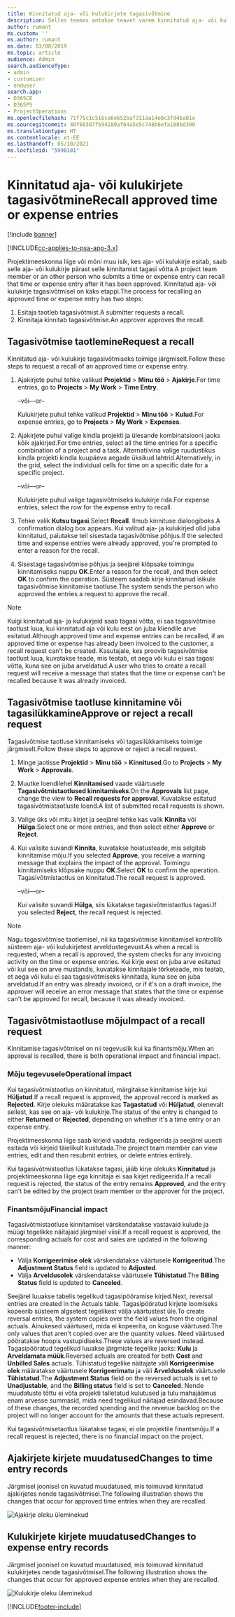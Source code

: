 ```yaml
---
title: Kinnitatud aja- või kulukirjete tagasivõtmine
description: Selles teemas antakse teavet varem kinnitatud aja- või kulukirjete tagasivõtmise kohta.
author: rumant
ms.custom: ''
ms.author: rumant
ms.date: 03/08/2019
ms.topic: article
audience: Admin
search.audienceType:
- admin
- customizer
- enduser
search.app:
- D365CE
- D365PS
- ProjectOperations
ms.openlocfilehash: 71f75c1c516ca6e652baf311aa14e0c3fd4ba81e
ms.sourcegitcommit: 40f68387f594180af64a5e5c748b6efa188bd300
ms.translationtype: HT
ms.contentlocale: et-EE
ms.lasthandoff: 05/10/2021
ms.locfileid: "5998181"
---
```

# <a name="recall-approved-time-or-expense-entries"></a><span data-ttu-id="786d8-103">Kinnitatud aja- või kulukirjete tagasivõtmine</span><span class="sxs-lookup"><span data-stu-id="786d8-103">Recall approved time or expense entries</span></span>

[!include [banner](../includes/psa-now-project-operations.md)]

[!INCLUDE[cc-applies-to-psa-app-3.x](../includes/cc-applies-to-psa-app-3x.md)]

<span data-ttu-id="786d8-104">Projektimeeskonna liige või mõni muu isik, kes aja- või kulukirje esitab, saab selle aja- või kulukirje pärast selle kinnitamist tagasi võtta.</span><span class="sxs-lookup"><span data-stu-id="786d8-104">A project team member or an other person who submits a time or expense entry can recall that time or expense entry after it has been approved.</span></span> <span data-ttu-id="786d8-105">Kinnitatud aja- või kulukirje tagasivõtmisel on kaks etappi.</span><span class="sxs-lookup"><span data-stu-id="786d8-105">The process for recalling an approved time or expense entry has two steps:</span></span>

1. <span data-ttu-id="786d8-106">Esitaja taotleb tagasivõtmist.</span><span class="sxs-lookup"><span data-stu-id="786d8-106">A submitter requests a recall.</span></span>
2. <span data-ttu-id="786d8-107">Kinnitaja kinnitab tagasivõtmise.</span><span class="sxs-lookup"><span data-stu-id="786d8-107">An approver approves the recall.</span></span>

## <a name="request-a-recall"></a><span data-ttu-id="786d8-108">Tagasivõtmise taotlemine</span><span class="sxs-lookup"><span data-stu-id="786d8-108">Request a recall</span></span>

<span data-ttu-id="786d8-109">Kinnitatud aja- või kulukirje tagasivõtmiseks toimige järgmiselt.</span><span class="sxs-lookup"><span data-stu-id="786d8-109">Follow these steps to request a recall of an approved time or expense entry.</span></span>

1. <span data-ttu-id="786d8-110">Ajakirjete puhul tehke valikud **Projektid** \> **Minu töö** \> **Ajakirje**.</span><span class="sxs-lookup"><span data-stu-id="786d8-110">For time entries, go to **Projects** \> **My Work** \> **Time Entry**.</span></span>

    <span data-ttu-id="786d8-111">–või–</span><span class="sxs-lookup"><span data-stu-id="786d8-111">–or–</span></span>

    <span data-ttu-id="786d8-112">Kulukirjete puhul tehke valikud **Projektid** \> **Minu töö** \> **Kulud**.</span><span class="sxs-lookup"><span data-stu-id="786d8-112">For expense entries, go to **Projects** \> **My Work** \> **Expenses**.</span></span>

2. <span data-ttu-id="786d8-113">Ajakirjete puhul valige kindla projekti ja ülesande kombinatsiooni jaoks kõik ajakirjed.</span><span class="sxs-lookup"><span data-stu-id="786d8-113">For time entries, select all the time entries for a specific combination of a project and a task.</span></span> <span data-ttu-id="786d8-114">Alternatiivina valige ruudustikus kindla projekti kindla kuupäeva aegade üksikud lahtrid.</span><span class="sxs-lookup"><span data-stu-id="786d8-114">Alternatively, in the grid, select the individual cells for time on a specific date for a specific project.</span></span>

    <span data-ttu-id="786d8-115">–või–</span><span class="sxs-lookup"><span data-stu-id="786d8-115">–or–</span></span>

    <span data-ttu-id="786d8-116">Kulukirjete puhul valige tagasivõtmiseks kulukirje rida.</span><span class="sxs-lookup"><span data-stu-id="786d8-116">For expense entries, select the row for the expense entry to recall.</span></span>

3. <span data-ttu-id="786d8-117">Tehke valik **Kutsu tagasi**.</span><span class="sxs-lookup"><span data-stu-id="786d8-117">Select **Recall**.</span></span> <span data-ttu-id="786d8-118">Ilmub kinnituse dialoogiboks.</span><span class="sxs-lookup"><span data-stu-id="786d8-118">A confirmation dialog box appears.</span></span> <span data-ttu-id="786d8-119">Kui valitud aja- ja kulukirjed olid juba kinnitatud, palutakse teil sisestada tagasivõtmise põhjus.</span><span class="sxs-lookup"><span data-stu-id="786d8-119">If the selected time and expense entries were already approved, you're prompted to enter a reason for the recall.</span></span>
4. <span data-ttu-id="786d8-120">Sisestage tagasivõtmise põhjus ja seejärel klõpsake toimingu kinnitamiseks nuppu **OK**.</span><span class="sxs-lookup"><span data-stu-id="786d8-120">Enter a reason for the recall, and then select **OK** to confirm the operation.</span></span> <span data-ttu-id="786d8-121">Süsteem saadab kirje kinnitanud isikule tagasivõtmise kinnitamise taotluse.</span><span class="sxs-lookup"><span data-stu-id="786d8-121">The system sends the person who approved the entries a request to approve the recall.</span></span>

> [!NOTE]
> <span data-ttu-id="786d8-122">Kuigi kinnitatud aja- ja kulukirjeid saab tagasi võtta, ei saa tagasivõtmise taotlust luua, kui kinnitatud aja või kulu eest on juba kliendile arve esitatud.</span><span class="sxs-lookup"><span data-stu-id="786d8-122">Although approved time and expense entries can be recalled, if an approved time or expense has already been invoiced to the customer, a recall request can't be created.</span></span> <span data-ttu-id="786d8-123">Kasutajale, kes proovib tagasivõtmise taotlust luua, kuvatakse teade, mis teatab, et aega või kulu ei saa tagasi võtta, kuna see on juba arveldatud.</span><span class="sxs-lookup"><span data-stu-id="786d8-123">A user who tries to create a recall request will receive a message that states that the time or expense can't be recalled because it was already invoiced.</span></span>

## <a name="approve-or-reject-a-recall-request"></a><span data-ttu-id="786d8-124">Tagasivõtmise taotluse kinnitamine või tagasilükkamine</span><span class="sxs-lookup"><span data-stu-id="786d8-124">Approve or reject a recall request</span></span>

<span data-ttu-id="786d8-125">Tagasivõtmise taotluse kinnitamiseks või tagasilükkamiseks toimige järgmiselt.</span><span class="sxs-lookup"><span data-stu-id="786d8-125">Follow these steps to approve or reject a recall request.</span></span>

1. <span data-ttu-id="786d8-126">Minge jaotisse **Projektid** \> **Minu töö** \> **Kinnitused**.</span><span class="sxs-lookup"><span data-stu-id="786d8-126">Go to **Projects** \> **My Work** \> **Approvals**.</span></span>
2. <span data-ttu-id="786d8-127">Muutke loendilehel **Kinnitamised** vaade väärtusele **Tagasivõtmistaotlused kinnitamiseks**.</span><span class="sxs-lookup"><span data-stu-id="786d8-127">On the **Approvals** list page, change the view to **Recall requests for approval**.</span></span> <span data-ttu-id="786d8-128">Kuvatakse esitatud tagasivõtmistaotluste loend.</span><span class="sxs-lookup"><span data-stu-id="786d8-128">A list of submitted recall requests is shown.</span></span>
3. <span data-ttu-id="786d8-129">Valige üks või mitu kirjet ja seejärel tehke kas valik **Kinnita** või **Hülga**.</span><span class="sxs-lookup"><span data-stu-id="786d8-129">Select one or more entries, and then select either **Approve** or **Reject**.</span></span>
4. <span data-ttu-id="786d8-130">Kui valisite suvandi **Kinnita**, kuvatakse hoiatusteade, mis selgitab kinnitamise mõju.</span><span class="sxs-lookup"><span data-stu-id="786d8-130">If you selected **Approve**, you receive a warning message that explains the impact of the approval.</span></span> <span data-ttu-id="786d8-131">Toimingu kinnitamiseks klõpsake nuppu **OK**.</span><span class="sxs-lookup"><span data-stu-id="786d8-131">Select **OK** to confirm the operation.</span></span> <span data-ttu-id="786d8-132">Tagasivõtmistaotlus on kinnitatud.</span><span class="sxs-lookup"><span data-stu-id="786d8-132">The recall request is approved.</span></span>

    <span data-ttu-id="786d8-133">–või–</span><span class="sxs-lookup"><span data-stu-id="786d8-133">–or–</span></span>

    <span data-ttu-id="786d8-134">Kui valisite suvandi **Hülga**, siis lükatakse tagasivõtmistaotlus tagasi.</span><span class="sxs-lookup"><span data-stu-id="786d8-134">If you selected **Reject**, the recall request is rejected.</span></span>

> [!NOTE]
> <span data-ttu-id="786d8-135">Nagu tagasivõtmise taotlemisel, nii ka tagasivõtmise kinnitamisel kontrollib süsteem aja- või kulukirjetest arveldustegevust.</span><span class="sxs-lookup"><span data-stu-id="786d8-135">As when a recall is requested, when a recall is approved, the system checks for any invoicing activity on the time or expense entries.</span></span> <span data-ttu-id="786d8-136">Kui kirje eest on juba arve esitatud või kui see on arve mustandis, kuvatakse kinnitajale tõrketeade, mis teatab, et aega või kulu ei saa tagasivõtmiseks kinnitada, kuna see on juba arveldatud.</span><span class="sxs-lookup"><span data-stu-id="786d8-136">If an entry was already invoiced, or if it's on a draft invoice, the approver will receive an error message that states that the time or expense can't be approved for recall, because it was already invoiced.</span></span>

## <a name="impact-of-a-recall-request"></a><span data-ttu-id="786d8-137">Tagasivõtmistaotluse mõju</span><span class="sxs-lookup"><span data-stu-id="786d8-137">Impact of a recall request</span></span>

<span data-ttu-id="786d8-138">Kinnitamise tagasivõtmisel on nii tegevuslik kui ka finantsmõju.</span><span class="sxs-lookup"><span data-stu-id="786d8-138">When an approval is recalled, there is both operational impact and financial impact.</span></span>

### <a name="operational-impact"></a><span data-ttu-id="786d8-139">Mõju tegevusele</span><span class="sxs-lookup"><span data-stu-id="786d8-139">Operational impact</span></span>

<span data-ttu-id="786d8-140">Kui tagasivõtmistaotlus on kinnitatud, märgitakse kinnitamise kirje kui **Hüljatud**.</span><span class="sxs-lookup"><span data-stu-id="786d8-140">If a recall request is approved, the approval record is marked as **Rejected**.</span></span> <span data-ttu-id="786d8-141">Kirje olekuks määratakse kas **Tagastatud** või **Hüljatud**, olenevalt sellest, kas see on aja- või kulukirje.</span><span class="sxs-lookup"><span data-stu-id="786d8-141">The status of the entry is changed to either **Returned** or **Rejected**, depending on whether it's a time entry or an expense entry.</span></span>

<span data-ttu-id="786d8-142">Projektimeeskonna liige saab kirjeid vaadata, redigeerida ja seejärel uuesti esitada või kirjeid täielikult kustutada.</span><span class="sxs-lookup"><span data-stu-id="786d8-142">The project team member can view entries, edit and then resubmit entries, or delete entries entirely.</span></span>

<span data-ttu-id="786d8-143">Kui tagasivõtmistaotlus lükatakse tagasi, jääb kirje olekuks **Kinnitatud** ja projektimeeskonna liige ega kinnitaja ei saa kirjet redigeerida.</span><span class="sxs-lookup"><span data-stu-id="786d8-143">If a recall request is rejected, the status of the entry remains **Approved**, and the entry can't be edited by the project team member or the approver for the project.</span></span>

### <a name="financial-impact"></a><span data-ttu-id="786d8-144">Finantsmõju</span><span class="sxs-lookup"><span data-stu-id="786d8-144">Financial impact</span></span>

<span data-ttu-id="786d8-145">Tagasivõtmistaotluse kinnitamisel värskendatakse vastavaid kulude ja müügi tegelikke näitajaid järgmisel viisil.</span><span class="sxs-lookup"><span data-stu-id="786d8-145">If a recall request is approved, the corresponding actuals for cost and sales are updated in the following manner:</span></span>

- <span data-ttu-id="786d8-146">Välja **Korrigeerimise olek** värskendatakse väärtusele **Korrigeeritud**.</span><span class="sxs-lookup"><span data-stu-id="786d8-146">The **Adjustment Status** field is updated to **Adjusted**.</span></span>
- <span data-ttu-id="786d8-147">Välja **Arveldusolek** värskendatakse väärtusele **Tühistatud**.</span><span class="sxs-lookup"><span data-stu-id="786d8-147">The **Billing Status** field is updated to **Canceled**.</span></span>

<span data-ttu-id="786d8-148">Seejärel luuakse tabelis tegelikud tagasipööramise kirjed.</span><span class="sxs-lookup"><span data-stu-id="786d8-148">Next, reversal entries are created in the Actuals table.</span></span> <span data-ttu-id="786d8-149">Tagasipööratud kirjete loomiseks kopeerib süsteem algsetest tegelikest välja väärtustest üle.</span><span class="sxs-lookup"><span data-stu-id="786d8-149">To create reversal entries, the system copies over the field values from the original actuals.</span></span> <span data-ttu-id="786d8-150">Ainukesed väärtused, mida ei kopeerita, on koguse väärtused.</span><span class="sxs-lookup"><span data-stu-id="786d8-150">The only values that aren't copied over are the quantity values.</span></span> <span data-ttu-id="786d8-151">Need väärtused pööratakse hoopis vastupidiseks.</span><span class="sxs-lookup"><span data-stu-id="786d8-151">These values are reversed instead.</span></span> <span data-ttu-id="786d8-152">Tagasipööratud tegelikud luuakse järgmiste tegelike jaoks: **Kulu** ja **Arveldamata müük**.</span><span class="sxs-lookup"><span data-stu-id="786d8-152">Reversed actuals are created for both **Cost** and **Unbilled Sales** actuals.</span></span> <span data-ttu-id="786d8-153">Tühistatud tegelike näitajate väli **Korrigeerimise olek** määratakse väärtusele **Korrigeerimatu** ja väli **Arveldusolek** väärtusele **Tühistatud**.</span><span class="sxs-lookup"><span data-stu-id="786d8-153">The **Adjustment Status** field on the reversed actuals is set to **Unadjustable**, and the **Billing status** field is set to **Canceled**.</span></span> <span data-ttu-id="786d8-154">Nende muudatuste tõttu ei võta projekti talletatud kulutused ja tulu mahajäämus enam arvesse summasid, mida need tegelikud näitajad esindavad.</span><span class="sxs-lookup"><span data-stu-id="786d8-154">Because of these changes, the recorded spending and the revenue backlog on the project will no longer account for the amounts that these actuals represent.</span></span>

<span data-ttu-id="786d8-155">Kui tagasivõtmisetaotlus lükatakse tagasi, ei ole projektile finantsmõju.</span><span class="sxs-lookup"><span data-stu-id="786d8-155">If a recall request is rejected, there is no financial impact on the project.</span></span>

## <a name="changes-to-time-entry-records"></a><span data-ttu-id="786d8-156">Ajakirjete kirjete muudatused</span><span class="sxs-lookup"><span data-stu-id="786d8-156">Changes to time entry records</span></span>

<span data-ttu-id="786d8-157">Järgmisel joonisel on kuvatud muudatused, mis toimuvad kinnitatud ajakirjetes nende tagasivõtmisel.</span><span class="sxs-lookup"><span data-stu-id="786d8-157">The following illustration shows the changes that occur for approved time entries when they are recalled.</span></span>

![Ajakirje oleku üleminekud](media/TimeEntryStateTransitions.png)

## <a name="changes-to-expense-entry-records"></a><span data-ttu-id="786d8-159">Kulukirjete kirjete muudatused</span><span class="sxs-lookup"><span data-stu-id="786d8-159">Changes to expense entry records</span></span>

<span data-ttu-id="786d8-160">Järgmisel joonisel on kuvatud muudatused, mis toimuvad kinnitatud kulukirjetes nende tagasivõtmisel.</span><span class="sxs-lookup"><span data-stu-id="786d8-160">The following illustration shows the changes that occur for approved expense entries when they are recalled.</span></span>

![Kulukirje oleku üleminekud](media/ExpenseEntryStateTransitions.png)


[!INCLUDE[footer-include](../includes/footer-banner.md)]